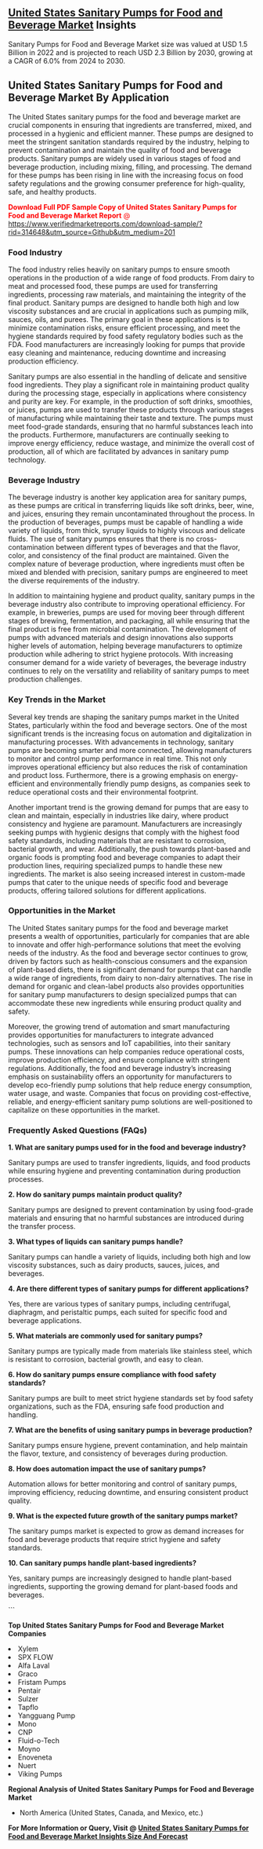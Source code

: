 <h2><a href="https://www.verifiedmarketreports.com/download-sample/?rid=314648&amp;utm_source=Github&amp;utm_medium=201" target="_blank">United States Sanitary Pumps for Food and Beverage Market</a> Insights</h2><p>Sanitary Pumps for Food and Beverage Market size was valued at USD 1.5 Billion in 2022 and is projected to reach USD 2.3 Billion by 2030, growing at a CAGR of 6.0% from 2024 to 2030.</p><p><h2>United States Sanitary Pumps for Food and Beverage Market By Application</h2><p>The United States sanitary pumps for the food and beverage market are crucial components in ensuring that ingredients are transferred, mixed, and processed in a hygienic and efficient manner. These pumps are designed to meet the stringent sanitation standards required by the industry, helping to prevent contamination and maintain the quality of food and beverage products. Sanitary pumps are widely used in various stages of food and beverage production, including mixing, filling, and processing. The demand for these pumps has been rising in line with the increasing focus on food safety regulations and the growing consumer preference for high-quality, safe, and healthy products.</p><p><p><span class=""><span style="color: #ff0000;"><strong>Download Full PDF Sample Copy of United States Sanitary Pumps for Food and Beverage Market Report</strong> @ </span><a href="https://www.verifiedmarketreports.com/download-sample/?rid=314648&amp;utm_source=Github&amp;utm_medium=201" target="_blank">https://www.verifiedmarketreports.com/download-sample/?rid=314648&amp;utm_source=Github&amp;utm_medium=201</a></span></p></p><h3>Food Industry</h3><p>The food industry relies heavily on sanitary pumps to ensure smooth operations in the production of a wide range of food products. From dairy to meat and processed food, these pumps are used for transferring ingredients, processing raw materials, and maintaining the integrity of the final product. Sanitary pumps are designed to handle both high and low viscosity substances and are crucial in applications such as pumping milk, sauces, oils, and purees. The primary goal in these applications is to minimize contamination risks, ensure efficient processing, and meet the hygiene standards required by food safety regulatory bodies such as the FDA. Food manufacturers are increasingly looking for pumps that provide easy cleaning and maintenance, reducing downtime and increasing production efficiency.</p><p>Sanitary pumps are also essential in the handling of delicate and sensitive food ingredients. They play a significant role in maintaining product quality during the processing stage, especially in applications where consistency and purity are key. For example, in the production of soft drinks, smoothies, or juices, pumps are used to transfer these products through various stages of manufacturing while maintaining their taste and texture. The pumps must meet food-grade standards, ensuring that no harmful substances leach into the products. Furthermore, manufacturers are continually seeking to improve energy efficiency, reduce wastage, and minimize the overall cost of production, all of which are facilitated by advances in sanitary pump technology.</p><h3>Beverage Industry</h3><p>The beverage industry is another key application area for sanitary pumps, as these pumps are critical in transferring liquids like soft drinks, beer, wine, and juices, ensuring they remain uncontaminated throughout the process. In the production of beverages, pumps must be capable of handling a wide variety of liquids, from thick, syrupy liquids to highly viscous and delicate fluids. The use of sanitary pumps ensures that there is no cross-contamination between different types of beverages and that the flavor, color, and consistency of the final product are maintained. Given the complex nature of beverage production, where ingredients must often be mixed and blended with precision, sanitary pumps are engineered to meet the diverse requirements of the industry.</p><p>In addition to maintaining hygiene and product quality, sanitary pumps in the beverage industry also contribute to improving operational efficiency. For example, in breweries, pumps are used for moving beer through different stages of brewing, fermentation, and packaging, all while ensuring that the final product is free from microbial contamination. The development of pumps with advanced materials and design innovations also supports higher levels of automation, helping beverage manufacturers to optimize production while adhering to strict hygiene protocols. With increasing consumer demand for a wide variety of beverages, the beverage industry continues to rely on the versatility and reliability of sanitary pumps to meet production challenges.</p><h3>Key Trends in the Market</h3><p>Several key trends are shaping the sanitary pumps market in the United States, particularly within the food and beverage sectors. One of the most significant trends is the increasing focus on automation and digitalization in manufacturing processes. With advancements in technology, sanitary pumps are becoming smarter and more connected, allowing manufacturers to monitor and control pump performance in real time. This not only improves operational efficiency but also reduces the risk of contamination and product loss. Furthermore, there is a growing emphasis on energy-efficient and environmentally friendly pump designs, as companies seek to reduce operational costs and their environmental footprint.</p><p>Another important trend is the growing demand for pumps that are easy to clean and maintain, especially in industries like dairy, where product consistency and hygiene are paramount. Manufacturers are increasingly seeking pumps with hygienic designs that comply with the highest food safety standards, including materials that are resistant to corrosion, bacterial growth, and wear. Additionally, the push towards plant-based and organic foods is prompting food and beverage companies to adapt their production lines, requiring specialized pumps to handle these new ingredients. The market is also seeing increased interest in custom-made pumps that cater to the unique needs of specific food and beverage products, offering tailored solutions for different applications.</p><h3>Opportunities in the Market</h3><p>The United States sanitary pumps for the food and beverage market presents a wealth of opportunities, particularly for companies that are able to innovate and offer high-performance solutions that meet the evolving needs of the industry. As the food and beverage sector continues to grow, driven by factors such as health-conscious consumers and the expansion of plant-based diets, there is significant demand for pumps that can handle a wide range of ingredients, from dairy to non-dairy alternatives. The rise in demand for organic and clean-label products also provides opportunities for sanitary pump manufacturers to design specialized pumps that can accommodate these new ingredients while ensuring product quality and safety.</p><p>Moreover, the growing trend of automation and smart manufacturing provides opportunities for manufacturers to integrate advanced technologies, such as sensors and IoT capabilities, into their sanitary pumps. These innovations can help companies reduce operational costs, improve production efficiency, and ensure compliance with stringent regulations. Additionally, the food and beverage industry’s increasing emphasis on sustainability offers an opportunity for manufacturers to develop eco-friendly pump solutions that help reduce energy consumption, water usage, and waste. Companies that focus on providing cost-effective, reliable, and energy-efficient sanitary pump solutions are well-positioned to capitalize on these opportunities in the market.</p><h3>Frequently Asked Questions (FAQs)</h3><p><b>1. What are sanitary pumps used for in the food and beverage industry?</b></p><p>Sanitary pumps are used to transfer ingredients, liquids, and food products while ensuring hygiene and preventing contamination during production processes.</p><p><b>2. How do sanitary pumps maintain product quality?</b></p><p>Sanitary pumps are designed to prevent contamination by using food-grade materials and ensuring that no harmful substances are introduced during the transfer process.</p><p><b>3. What types of liquids can sanitary pumps handle?</b></p><p>Sanitary pumps can handle a variety of liquids, including both high and low viscosity substances, such as dairy products, sauces, juices, and beverages.</p><p><b>4. Are there different types of sanitary pumps for different applications?</b></p><p>Yes, there are various types of sanitary pumps, including centrifugal, diaphragm, and peristaltic pumps, each suited for specific food and beverage applications.</p><p><b>5. What materials are commonly used for sanitary pumps?</b></p><p>Sanitary pumps are typically made from materials like stainless steel, which is resistant to corrosion, bacterial growth, and easy to clean.</p><p><b>6. How do sanitary pumps ensure compliance with food safety standards?</b></p><p>Sanitary pumps are built to meet strict hygiene standards set by food safety organizations, such as the FDA, ensuring safe food production and handling.</p><p><b>7. What are the benefits of using sanitary pumps in beverage production?</b></p><p>Sanitary pumps ensure hygiene, prevent contamination, and help maintain the flavor, texture, and consistency of beverages during production.</p><p><b>8. How does automation impact the use of sanitary pumps?</b></p><p>Automation allows for better monitoring and control of sanitary pumps, improving efficiency, reducing downtime, and ensuring consistent product quality.</p><p><b>9. What is the expected future growth of the sanitary pumps market?</b></p><p>The sanitary pumps market is expected to grow as demand increases for food and beverage products that require strict hygiene and safety standards.</p><p><b>10. Can sanitary pumps handle plant-based ingredients?</b></p><p>Yes, sanitary pumps are increasingly designed to handle plant-based ingredients, supporting the growing demand for plant-based foods and beverages.</p>```</p><p><strong>Top United States Sanitary Pumps for Food and Beverage Market Companies</strong></p><div data-test-id=""><p><li>Xylem</li><li> SPX FLOW</li><li> Alfa Laval</li><li> Graco</li><li> Fristam Pumps</li><li> Pentair</li><li> Sulzer</li><li> Tapflo</li><li> Yangguang Pump</li><li> Mono</li><li> CNP</li><li> Fluid-o-Tech</li><li> Moyno</li><li> Enoveneta</li><li> Nuert</li><li> Viking Pumps</li></p><div><strong>Regional Analysis of&nbsp;United States Sanitary Pumps for Food and Beverage Market</strong></div><ul><li dir="ltr"><p dir="ltr">North America&nbsp;(United States, Canada, and Mexico, etc.)</p></li></ul><p><strong>For More Information or Query, Visit @&nbsp;</strong><strong><a href="https://www.verifiedmarketreports.com/product/sanitary-pumps-for-food-and-beverage-market/?utm_source=Github&amp;utm_medium=201" target="_blank">United States Sanitary Pumps for Food and Beverage Market Insights Size And Forecast</a></strong></p></div>
